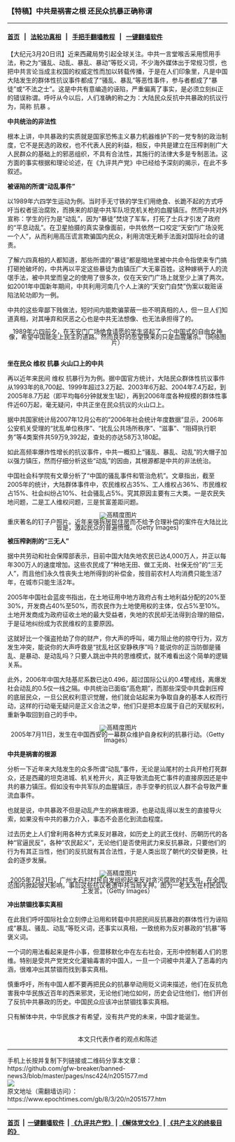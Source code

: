 ### 【特稿】中共是祸害之根 还民众抗暴正确称谓
------------------------

#### [首页](https://github.com/gfw-breaker/banned-news3/blob/master/README.md) &nbsp;&nbsp;|&nbsp;&nbsp; [法轮功真相](https://github.com/begood0513/basic/blob/master/README.md)  &nbsp;&nbsp;|&nbsp;&nbsp; [手把手翻墙教程](https://github.com/gfw-breaker/guides/wiki)  &nbsp;&nbsp;|&nbsp;&nbsp; [一键翻墙软件](https://github.com/gfw-breaker/nogfw/blob/master/README.md)  



<div><p>
 【大纪元3月20日讯】近来西藏局势引起全球关注。中共一言堂喉舌采用惯用手法，称之为“骚乱、动乱、暴乱、暴动”等贬义词，不少海外媒体出于常规习惯，也把中共言论当成主权国的权威定性而加以转载传播，于是在人们印象里，凡是中国大陆发生的群体性抗议事件都成了“骚乱、暴乱”等恶性事件，参与者都成了“暴徒”或“不法之士”。这是中共有意编造的诬陷，严重偏离了事实，是必须立刻纠正的错误称谓。呼吁从今以后，人们准确的称之为：大陆民众反抗中共暴政的抗议行为，简称
 <ok href="https://www.epochtimes.com/gb/tag/%E6%8A%97%E6%9A%B4.html">
  抗暴
 </ok>
 。
</p>
<p>
 <b>
  中共统治的非法性
 </b>
</p>
<p>
 根本上讲，中共暴政的实质就是国家恐怖主义暴力机器维护下的一党专制的政治制度，它不是民选的政权，也不代表人民的利益，相反，中共是建立在压榨剥削广大人民群众的基础上的邪恶组织，不具有合法性，其施行的法律大多是专制恶法。这方面的事实根据和理论论述，在《九评共产党》中已经给予深刻的揭示，在此不多叙述。
</p>
<p>
 <b>
  被诬陷的所谓“动乱事件”
 </b>
</p>
<p>
 以1989年六四学生运动为例。当时手无寸铁的学生们用绝食、长跪不起的方式呼吁当权者惩治腐败，而换来的却是中共军队坦克机关枪的血腥镇压。然而中共对外宣称：学生的行为是“动乱”，因为“暴徒”焚烧了军车，打死了士兵才引发了政府的“平息动乱”。在卫星拍摄的真实录像面前，中共依然一口咬定“天安门广场没死一个人”，从而利用高压谎言欺骗国内民众，利用流氓无赖手法面对国际社会的谴责。
</p>
<p>
 了解六四真相的人都知道，那些所谓的“暴徒”都是暗地里被中共命令指使来专门搞打砸抢破坏的，中共再以平定这些暴徒为由镇压广大无辜百姓。这种嫁祸于人的流氓手法，被中共堂而皇之的使用了很多次，仅在天安门广场上就至少上演了两次。如2001年中国新年期间，中共利用河南几个人上演的“天安门自焚”伪案以栽赃诬陷法轮功即为一例。
</p>
<p>
 中共的这些卑鄙下贱做法，短时间内能欺骗蒙蔽一些不明真相的人，但一旦人们知道真相，对其唾弃和厌恶之心也是中共无法想像、也无法承担得了的。
</p>
<p>
 <!--image v 1.0-->
</p>
<div style="line-height: 90%; text-align: center;">
 <ok href=" https://i.epochtimes.com/assets/uploads/2013/05/803191245431667.jpg" rel="noreferrer noopener" target="_blank">
  <img alt="" class="size-medium wp-image-7841243" src="https://i.epochtimes.com/assets/uploads/2013/05/803191245431667.jpg" title=""/>
 </ok>
 <br/>
 <span class="bn12">
  1989年六四前夕，在天安门广场绝食请愿的学生竖起了一个中国式的自由女神像，希望中国能走上民主的道路。然而良好的愿望换来的只是血腥屠杀。（网络图片）
 </span>
</div>
<p>
 <!-- -->
 <br/>
 <b>
  坐在民众
  <ok href="https://www.epochtimes.com/gb/tag/%E7%BB%B4%E6%9D%83.html">
   维权
  </ok>
  <ok href="https://www.epochtimes.com/gb/tag/%E6%8A%97%E6%9A%B4.html">
   抗暴
  </ok>
  火山口上的中共
 </b>
</p>
<p>
 再以近年来民间
 <ok href="https://www.epochtimes.com/gb/tag/%E7%BB%B4%E6%9D%83.html">
  维权
 </ok>
 抗暴行为为例。据中国官方统计，大陆民众群体性抗议事件从1993年的8,700起、1999年超过3.2万起、2003年6万起、2004年7.4万起，到2005年8.7万起（即平均每6分钟就发生1起），再到2006年度各种规模的群体性事件近60万起，毫无疑问，中共正坐在民众抗议的火山口上。
</p>
<p>
 据中共国家统计局2007年12月公布的“2006年社会统计年度数据”显示，2006年公安机关受理的“扰乱单位秩序”、“扰乱公共场所秩序”、“滋事”、“阻碍执行职务”等4类案件共59万9,392起，查处的亦达58万3,180起。
</p>
<p>
 如此高频率爆炸性增长的抗议事件，中共一概扣上“骚乱、暴乱、动乱”的大帽子加以强力镇压，然而仔细分析这些“动乱”的因由，其根源都是中共的非法统治。
</p>
<p>
 中国社会科学院有文章分析了“中国的骚乱事件和管治危机”。文章指出，截至2005年的统计，大陆群体事件中，农民维权占35%、工人维权占36%、市民维权占15%、社会纠纷占10%、社会骚乱占5%。究其原因主要有三大类。一是农民失地问题，二是工人维权问题，三是贫富差距问题。
</p>
<p>
 <!--image v 1.0-->
</p>
<div style="line-height: 90%; text-align: center;">
 <ok href=" https://i.epochtimes.com/assets/uploads/2013/05/803201304171667-450x353.jpg" rel="noreferrer noopener" target="_blank">
  <img alt="" class="size-medium wp-image-7841244" src="https://i.epochtimes.com/assets/uploads/2013/05/803201304171667-450x353.jpg" title=""/>
 </ok>
 <img alt="高精度图片" border="0" src="http://www.epochtimes.com/images/highRes.jpg"/>
 <br/>
 <span class="bn12">
  重庆著名的钉子户照片。近年来强拆居民住房而不给予合理补偿的案件在大陆比比皆是，激起民众的普遍愤慨。(Getty Images)
 </span>
</div>
<p>
 <!-- -->
</p>
<p>
 <b>
  被压榨剥削的“三无人”
 </b>
</p>
<p>
 据中共劳动和社会保障部表示，目前中国大陆失地农民已达4,000万人，并正以每年300万人的速度增加。这些农民成了“种地无田、做工无岗、社保无份”的“三无人”，而且他们永久性丧失土地所得到的补偿金，按目前农村人均消费只能生活7年，在城市只能生活2年。
</p>
<p>
 2005年中国社会蓝皮书指出，在土地征用中地方政府占有土地利益分配的20%至30%，开发商占40%至50%，而农民作为土地使用权的主体，仅占5%至10%。土地开发商成为政府征收土地的最大受益者，失地的农民却无法得到合理的赔偿，于是征地纠纷成为农民维权的主要原因。
</p>
<p>
 这就好比一个强盗抢劫了你的财产，你大声的呼叫，竭力阻止他的掠夺行为，双方发生冲突，能说你的大声呼救是“扰乱社区安静秩序”吗？能说你的正当防御是骚乱、是暴动、是动乱吗？只要人跳出中共的思维模式，就不难看出这个简单的逻辑关系。
</p>
<p>
 此外，2006年中国大陆基尼系数已达0.496，超过国际公认的0.4警戒线，离爆发社会动乱的0.5仅一线之隔。中共统治已面临“高危期”，而那些深受中共盘剥压榨的底层民众，一旦公民权利意识觉醒，他们就会站起来为争取自身的基本人权而行动，这样的行动毫无疑问是正义合法之举，他们只是把本应属于自己的天赋权利，重新争取回到自己的手中。
</p>
<p>
 <!--image v 1.0-->
</p>
<div style="line-height: 90%; text-align: center;">
 <ok href=" https://i.epochtimes.com/assets/uploads/2013/05/803191245411667-450x299.jpg" rel="noreferrer noopener" target="_blank">
  <img alt="" class="size-medium wp-image-7841245" src="https://i.epochtimes.com/assets/uploads/2013/05/803191245411667-450x299.jpg" title=""/>
 </ok>
 <img alt="高精度图片" border="0" src="http://www.epochtimes.com/images/highRes.jpg"/>
 <br/>
 <span class="bn12">
  2005年7月11日，发生在中国西安的一幕群众维护自身权利的抗暴行动。（Getty Images）
 </span>
</div>
<p>
 <!-- -->
</p>
<p>
 <b>
  中共是祸害的根源
 </b>
</p>
<p>
 分析一下近年来大陆发生的众多所谓“动乱”事件，无论是汕尾村的士兵开枪打死群众，还是西藏的坦克进城、机关枪开火，真正导致流血死亡事件的直接原因还是中共的暴力镇压。假如没有中共军队的血腥镇压，赤手空拳的抗议人群不会导致严重流血事件。
</p>
<p>
 也就是说，中共暴政不但是动乱产生的祸害根源，也是动乱得以发生的直接导火索，如果没有中共的暴力介入，事态不会恶化到流血程度。
</p>
<p>
 过去历史上人们曾利用各种方式来反对暴政，如历史上的武王伐纣、历朝历代的各种“官逼民反”，各种“农民起义”，无论他们是否使用武力来反抗暴政，只要他们的行为有其正当性，他们的反抗就有其合法性，于是人类出现了朝代的交替更换，社会的逐步发展。
</p>
<p>
 <!--image v 1.0-->
</p>
<div style="line-height: 90%; text-align: center;">
 <ok href=" https://i.epochtimes.com/assets/uploads/2013/05/803191245421667-450x303.jpg" rel="noreferrer noopener" target="_blank">
  <img alt="" class="size-medium wp-image-7841246" src="https://i.epochtimes.com/assets/uploads/2013/05/803191245421667-450x303.jpg" title=""/>
 </ok>
 <img alt="高精度图片" border="0" src="http://www.epochtimes.com/images/highRes.jpg"/>
 <br/>
 <span class="bn12">
  2005年7月31日，广州太石村村民自发组织起来反对贪污腐败的村支书，在全国范围内掀起很大影响。事后这些抗议者遭中共当局关押。图为一老太太在村民会议上发言。（Getty Images）
 </span>
</div>
<p>
 <!-- -->
</p>
<p>
 <b>
  冲出禁锢找事实真相
 </b>
</p>
<p>
 在此我们呼吁国际社会立刻停止沿用和转载中共把民间反抗暴政的群体性行为诬陷成“暴乱、骚乱、动乱”等贬义词，还事实以真相，一致统称为反对暴政的“抗暴”等褒义词。
</p>
<p>
 一个词的用法看起来是件小事，但潜移默化中在左右社会，无形中控制着人们的思维。特别是受共产党党文化灌输毒害的中国人，一旦一个词被中共灌入了恶毒的内涵，很难冲出其禁锢而找到事实真相。
</p>
<p>
 慎重呼吁，所有中国人都不要再把民众的抗暴举动用贬义词来描述，他们在反抗危害我中华民族近百年的西来邪灵，无论他们地位如何，历史会记住他们，他们开创了反抗中共暴政的历史。中国民众应该冲出禁锢找事实真相。
</p>
<p>
 只有解体中共，中华民族才有希望，没有共产党的未来，中国才能诞生。
 <font color="#ffffff">
  (http://www.dajiyuan.com)
 </font>
 <br/>
 <center>
  <font class="GY13">
   本文只代表作者的观点和陈述
  </font>
 </center>
</p>
</div>
<hr/>
手机上长按并复制下列链接或二维码分享本文章：<br/>
https://github.com/gfw-breaker/banned-news3/blob/master/pages/nsc424/n2051577.md <br/>
<a href='https://github.com/gfw-breaker/banned-news3/blob/master/pages/nsc424/n2051577.md'><img src='https://github.com/gfw-breaker/banned-news3/blob/master/pages/nsc424/n2051577.md.png'/></a> <br/>
原文地址（需翻墙访问）：https://www.epochtimes.com/gb/8/3/20/n2051577.htm


------------------------
#### [首页](https://github.com/gfw-breaker/banned-news3/blob/master/README.md) &nbsp;|&nbsp; [一键翻墙软件](https://github.com/gfw-breaker/nogfw/blob/master/README.md) &nbsp;| [《九评共产党》](https://github.com/gfw-breaker/9ping.md/blob/master/README.md#九评之一评共产党是什么) | [《解体党文化》](https://github.com/gfw-breaker/jtdwh.md/blob/master/README.md) | [《共产主义的终极目的》](https://github.com/gfw-breaker/gczydzjmd.md/blob/master/README.md)


<img src='http://gfw-breaker.win/banned-news3/pages/nsc424/n2051577.md' width='0px' height='0px'/>